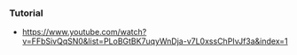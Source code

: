 ### Tutorial
* https://www.youtube.com/watch?v=FFbSivQqSN0&list=PLoBGtBK7uqyWnDja-v7L0xssChPIvJf3a&index=1